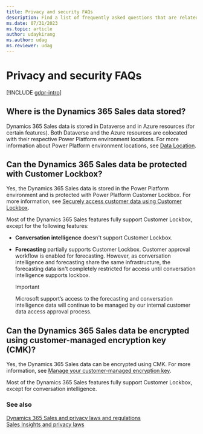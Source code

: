```yaml
---
title: Privacy and security FAQs
description: Find a list of frequently asked questions that are related to privacy and security in Dynamics 365 Sales.
ms.date: 07/31/2023
ms.topic: article
author: udaykirang
ms.author: udag
ms.reviewer: udag
---
```


# Privacy and security FAQs

[!INCLUDE [gdpr-intro](~/../shared-content/shared/privacy-includes/gdpr-intro.md)]

## Where is the Dynamics 365 Sales data stored?  

Dynamics 365 Sales data is stored in Dataverse and in Azure resources (for certain features). Both Dataverse and the Azure resources are colocated with their respective Power Platform environment locations. For more information about Power Platform environment locations, see [Data Location](/power-platform/admin/wp-compliance-data-privacy#data-location).  

## Can the Dynamics 365 Sales data be protected with Customer Lockbox?

Yes, the Dynamics 365 Sales data is stored in the Power Platform environment and is protected with Power Platform Customer Lockbox. For more information, see [Securely access customer data using Customer Lockbox](/power-platform/admin/about-lockbox).

Most of the Dynamics 365 Sales features fully support Customer Lockbox, except for the following features:

- **Conversation intelligence** doesn't support Customer Lockbox.

- **Forecasting** partially supports Customer Lockbox. Customer approval workflow is enabled for forecasting. However, as conversation intelligence and forecasting share the same infrastructure, the forecasting data isn't completely restricted for access until conversation intelligence supports lockbox. 

   > [!IMPORTANT]
   > Microsoft support’s access to the forecasting and conversation intelligence data will continue to be managed by our internal customer data access approval process.

  
## Can the Dynamics 365 Sales data be encrypted using customer-managed encryption key (CMK)?

Yes, the Dynamics 365 Sales data can be encrypted using CMK. For more information, see [Manage your customer-managed encryption key](/power-platform/admin/customer-managed-key).

Most of the Dynamics 365 Sales features fully support Customer Lockbox, except for conversation intelligence. 


### See also

[Dynamics 365 Sales and privacy laws and regulations](dynamics-365-sales-privacy.md)  
[Sales Insights and privacy laws](embedded-intelligence-privacy.md)  
